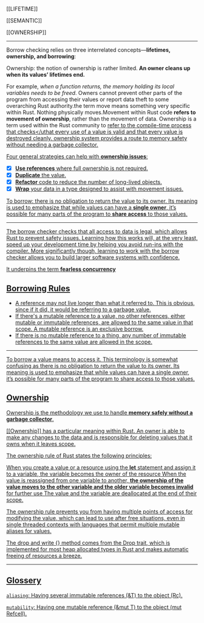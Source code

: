 
[[LIFETIME]]

[[SEMANTIC]]

[[OWNERSHIP]]

---


Borrow checking relies on three interrelated concepts—**lifetimes, ownership, and borrowing**:

Ownership: the notion of ownership is rather limited. **An owner cleans up when its values’ lifetimes end.**

For example, *when a function returns, the memory holding its local variables needs to be freed*. 
Owners cannot prevent other parts of the program from accessing their values or report data theft to some overarching Rust authority.the term move means something very specific within Rust. Nothing physically moves.Movement within Rust code **refers to movement of ownership**, rather than the movement of data. 
Ownership is a term used within the Rust community to <u>refer to the compile-time process that checks</uthat every use of a value is valid and that every value is destroyed cleanly.
ownership system provides a route to memory safety without needing a garbage collector. 

Four general strategies can help with **ownership issues**:

- [x] **Use references** where full ownership is not required.
- [x] **Duplicate** the value.
- [x] **Refactor** code to reduce the number of long-lived objects.
- [x] **Wrap** your data in a type designed to assist with movement issues.

To borrow: there is no obligation to return the value to its owner. Its meaning is used to emphasize that while values can have a **single owner**, it’s possible for many parts of the program to **share access** to those values.


---

The borrow checker checks that all access to data is legal, which allows Rust to prevent safety issues. Learning how this works will, at the very least, speed up your development time by helping you avoid run-ins with the compiler. More significantly though, learning to work with the borrow checker allows you to build larger software systems with confidence.

It underpins the term **fearless concurrency**

## Borrowing Rules

* A reference may not live longer than what it referred to. This is obvious, since if it did, it would be referring to a garbage value.
* If there's a mutable reference to a value, no other references, either mutable or immutable references, are allowed to the same value in that scope. A mutable reference is an exclusive borrow.
* If there is no mutable reference to a thing, any number of immutable references to the same value are allowed in the scope.

---

To borrow a value means to access it. This terminology is somewhat confusing as there is no obligation to return the value to its owner. Its meaning is used to emphasize that while values can have a single owner, it’s possible for many parts of the program to share access to those values.

## Ownership

Ownership is the methodology we use to handle **memory safely without a garbage collector**.

[[Ownership]] has a particular meaning within Rust. An owner is able to make any changes to the data and is responsible for deleting values that it owns when it leaves scope.

The ownership rule of Rust states the following principles:

When you create a value or a resource using the **let** statement and assign it to a variable, the variable becomes the owner of the resource When the value is reassigned from one variable to another, **the ownership of the value moves to the other variable and the older variable becomes invalid** for further use The value and the variable are deallocated at the end of their scope.

The ownership rule prevents you from having multiple points of access for modifying the value, which can lead to use after free situations, even in single threaded contexts with languages that permit multiple mutable aliases for values.

The drop and write {} method comes from the Drop trait, which is implemented for most heap allocated types in Rust and makes automatic freeing of resources a breeze.


---


## Glossery

  `aliasing`: Having several immutable references (&T) to the object (Rc).

  
  `mutability`: Having one mutable reference (&mut T) to the object (mut Refcell).
